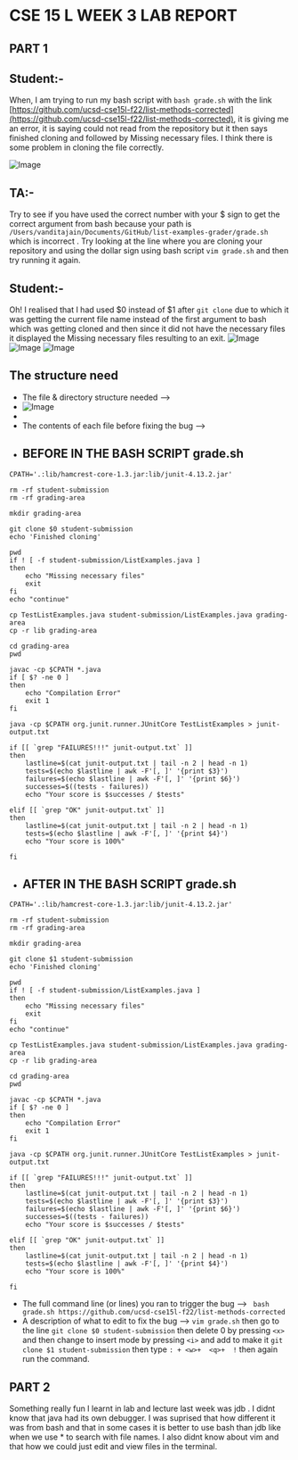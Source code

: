 # CSE 15 L WEEK 3 LAB REPORT 

## PART 1 

## Student:- 

When, I am trying to run my bash script with ``` bash grade.sh ``` with the link [https://github.com/ucsd-cse15l-f22/list-methods-corrected](https://github.com/ucsd-cse15l-f22/list-methods-corrected), it is giving me an error, it is saying could not read from the repository but it then says finished cloning and followed by Missing necessary files. I think there is some problem in cloning the file correctly.

![Image](fail.png)

## TA:- 
Try to see if you have used the correct number with your $ sign to get the correct argument from bash because your path is ``` /Users/vanditajain/Documents/GitHub/list-examples-grader/grade.sh ``` which is incorrect . Try looking at the line where you are cloning your repository and using the dollar sign using bash script ``` vim grade.sh ``` and then try running it again.

## Student:- 
Oh! I realised that I had used $0 instead of $1 after ``` git clone ``` due to which it was getting the current file name instead of the first argument to bash which was getting cloned and then since it did not have the necessary files it displayed the Missing necessary files resulting to an exit.
![Image](error1.png)
![Image](correct.png)
![Image](test.png)

## The structure need 
* The file & directory structure needed -->
* ![Image](filestructure.png)
* 
* The contents of each file before fixing the bug -->
* ## BEFORE IN THE BASH SCRIPT grade.sh
  
```
CPATH='.:lib/hamcrest-core-1.3.jar:lib/junit-4.13.2.jar'

rm -rf student-submission
rm -rf grading-area

mkdir grading-area

git clone $0 student-submission
echo 'Finished cloning'

pwd
if ! [ -f student-submission/ListExamples.java ]
then 
    echo "Missing necessary files"
    exit 
fi
echo "continue"

cp TestListExamples.java student-submission/ListExamples.java grading-area 
cp -r lib grading-area

cd grading-area
pwd

javac -cp $CPATH *.java 
if [ $? -ne 0 ]
then 
    echo "Compilation Error"
    exit 1
fi

java -cp $CPATH org.junit.runner.JUnitCore TestListExamples > junit-output.txt

if [[ `grep "FAILURES!!!" junit-output.txt` ]]
then 
    lastline=$(cat junit-output.txt | tail -n 2 | head -n 1)
    tests=$(echo $lastline | awk -F'[, ]' '{print $3}')
    failures=$(echo $lastline | awk -F'[, ]' '{print $6}')
    successes=$((tests - failures))
    echo "Your score is $successes / $tests"

elif [[ `grep "OK" junit-output.txt` ]]
then
    lastline=$(cat junit-output.txt | tail -n 2 | head -n 1)
    tests=$(echo $lastline | awk -F'[, ]' '{print $4}')
    echo "Your score is 100%"

fi
```

* ## AFTER IN THE BASH SCRIPT grade.sh

```
CPATH='.:lib/hamcrest-core-1.3.jar:lib/junit-4.13.2.jar'

rm -rf student-submission
rm -rf grading-area

mkdir grading-area

git clone $1 student-submission
echo 'Finished cloning'

pwd
if ! [ -f student-submission/ListExamples.java ]
then 
    echo "Missing necessary files"
    exit 
fi
echo "continue"

cp TestListExamples.java student-submission/ListExamples.java grading-area 
cp -r lib grading-area

cd grading-area
pwd

javac -cp $CPATH *.java 
if [ $? -ne 0 ]
then 
    echo "Compilation Error"
    exit 1
fi

java -cp $CPATH org.junit.runner.JUnitCore TestListExamples > junit-output.txt

if [[ `grep "FAILURES!!!" junit-output.txt` ]]
then 
    lastline=$(cat junit-output.txt | tail -n 2 | head -n 1)
    tests=$(echo $lastline | awk -F'[, ]' '{print $3}')
    failures=$(echo $lastline | awk -F'[, ]' '{print $6}')
    successes=$((tests - failures))
    echo "Your score is $successes / $tests"

elif [[ `grep "OK" junit-output.txt` ]]
then
    lastline=$(cat junit-output.txt | tail -n 2 | head -n 1)
    tests=$(echo $lastline | awk -F'[, ]' '{print $4}')
    echo "Your score is 100%"

fi
```
* The full command line (or lines) you ran to trigger the bug --> ```  bash grade.sh https://github.com/ucsd-cse15l-f22/list-methods-corrected ```
* A description of what to edit to fix the bug --> ``` vim grade.sh ``` then go to the line ``` git clone $0 student-submission ``` then delete 0 by pressing ```<x>``` and then change to insert mode by pressing ```<i>``` and add to make it ``` git clone $1 student-submission ``` then type ```: + <w>+  <q>+  !``` then again run the command.

## PART 2
Something really fun I learnt in lab and lecture last week was jdb . I didnt know that java had its own debugger. I was suprised that how different it was from bash and that in some cases it is better to use bash than jdb like when we use * to search with file names. I also didnt know about vim and that how we could just edit and view files in the terminal.

